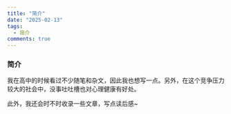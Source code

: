 ```yaml
---
title: "简介"
date: "2025-02-13"
tags:
  - 简介
comments: true
---
```


### 简介

我在高中的时候看过不少随笔和杂文，因此我也想写一点。另外，在这个竞争压力较大的社会中，没事吐吐槽也对心理健康有好处。

此外，我还会时不时收录一些文章，写点读后感~
